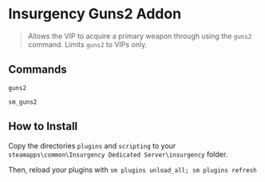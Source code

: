 # Insurgency Guns2 Addon

> Allows the VIP to acquire a primary weapon through using the `guns2` command.
> Limits `guns2` to VIPs only.

## Commands

`guns2`

`sm_guns2`

## How to Install

Copy the directories `plugins` and `scripting` to your
`steamapps\common\Insurgency Dedicated Server\insurgency` folder.

Then, reload your plugins with `sm plugins unload_all; sm plugins refresh`
